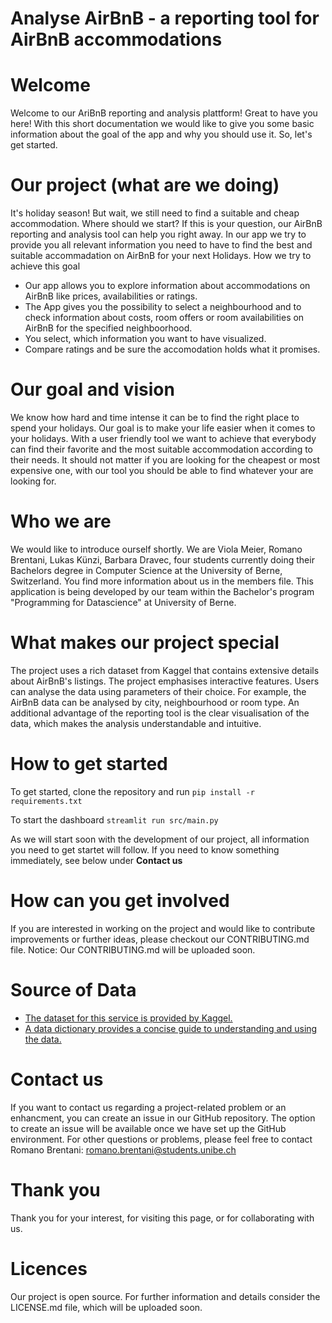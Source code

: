 # Analyse AirBnB - a reporting tool for AirBnB accommodations
# Welcome
Welcome to our AriBnB reporting and analysis plattform! Great to have you here!
With this short documentation we would like to give you some basic information about the goal of the app and why you should use it. So, let's get started.

# Our project (what are we doing)
It's holiday season! But wait, we still need to find a suitable and cheap accommodation. Where should we start?
If this is your question, our AirBnB reporting and analysis tool can help you right away. 
In our app we try to provide you all relevant information you need to have to find the best and suitable accommadation on AirBnB for your next Holidays.
How we try to achieve this goal
- Our app allows you to explore information about accommodations on AirBnB like prices, availabilities or ratings.
- The App gives you the possibility to select a neighbourhood and to check information about costs, room offers or room availabilities on AirBnB for the specified neighboorhood.  
- You select, which information you want to have visualized.
- Compare ratings and be sure the accomodation holds what it promises.

# Our goal and vision
We know how hard and time intense it can be to find the right place to spend your holidays. Our goal is to make your life easier when it comes to your holidays. With a user friendly tool we want to achieve that everybody can find their favorite and the most suitable accommodation according to their needs. It should not matter if you are looking for the cheapest or most expensive one, with our tool you should be able to find whatever your are looking for. 

# Who we are
We would like to introduce ourself shortly. We are Viola Meier, Romano Brentani, Lukas Künzi, Barbara Dravec, four students currently doing their Bachelors degree in Computer Science at the University of Berne, Switzerland. You find more information about us in the members file. 
This application is being developed by our team within the Bachelor's program "Programming for Datascience" at University of Berne. 

# What makes our project special 
The project uses a rich dataset from Kaggel that contains extensive details about AirBnB's listings. 
The project emphasises interactive features. Users can analyse the data using parameters of their choice. For example, the AirBnB data can be analysed by city, neighbourhood or room type.
An additional advantage of the reporting tool is the clear visualisation of the data, which makes the analysis understandable and intuitive.

# How to get started
To get started, clone the repository and run 
```pip install -r requirements.txt```

To start the dashboard 
```streamlit run src/main.py```

As we will start soon with the development of our project, all information you need to get startet will follow. If you need to know something immediately, see below under **Contact us**

# How can you get involved
If you are interested in working on the project and would like to contribute improvements or further ideas, please checkout our 
CONTRIBUTING.md file. 
Notice: Our CONTRIBUTING.md will be uploaded soon.

# Source of Data
- [The dataset for this service is provided by Kaggel.](https://www.kaggle.com/datasets/arianazmoudeh/airbnbopendata?resource=download)
- [A data dictionary provides a concise guide to understanding and using the data.](https://docs.google.com/spreadsheets/d/1b_dvmyhb_kAJhUmv81rAxl4KcXn0Pymz)

# Contact us
If you want to contact us regarding a project-related problem or an enhancment, you can create an issue in our GitHub repository. The option to create an issue will be available once we have set up the GitHub environment. For other questions or problems, please feel free to contact Romano Brentani: romano.brentani@students.unibe.ch

# Thank you
Thank you for your interest, for visiting this page, or for collaborating with us. 


# Licences
Our project is open source. For further information and details consider the  LICENSE.md file, which will be uploaded soon.



